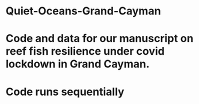 # Quiet-Oceans-Grand-Cayman

# Code and data for our manuscript on reef fish resilience under covid lockdown in Grand Cayman.

# Code runs sequentially
